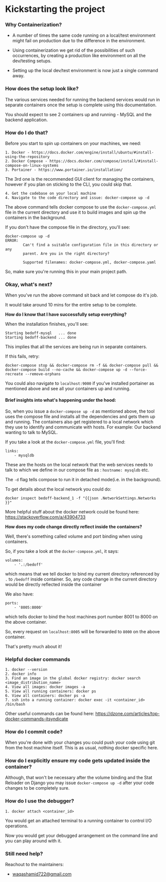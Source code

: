 # Kickstarting the project

### Why Containerization?

- A number of times the same code running on a local/test environment might fail on production due to the difference in the environment.

- Using containerization we get rid of the possibilities of such occurrences, by creating a production like environment on all the dev/testing setups. 

- Setting up the local dev/test environment is now just a single command away.

### How does the setup look like?

The various services needed for running the backend services would run in separate containers once 
the setup is complete using this documentation.

You should expect to see 2 containers up and running - MySQL and the backend application.

### How do I do that?

Before you start to spin up containers on your machines, we need:
```
1. Docker - https://docs.docker.com/engine/install/ubuntu/#install-using-the-repository
2. Docker Compose - https://docs.docker.com/compose/install/#install-compose-on-linux-systems
3. Portainer - https://www.portainer.io/installation/
```

The 3rd one is the recommended GUI client for managing the containers, however if you plan on sticking to the CLI, you
could skip that.

```
4. Get the codebase on your local machine
4. Navigate to the code directory and issue: docker-compose up -d
```

The above command tells docker compose to use the `docker-compose.yml` file in the current directory and use it to build
images and spin up the containers in the background.

If you don't have the compose file in the directory, you'll see:

```
docker-compose up -d
ERROR: 
        Can't find a suitable configuration file in this directory or any
        parent. Are you in the right directory?

        Supported filenames: docker-compose.yml, docker-compose.yaml
```

So, make sure you're running this in your main project path.

### Okay, what's next?

When you've run the above command sit back and let compose do it's job. 

It would take around 10 mins for the entire setup to be complete.

**How do I know that I have successfully setup everything?**

When the installation finishes, you'll see:

```
Starting bedoff-mysql   ... done
Starting bedoff-backend ... done
```

This implies that all the services are being run in separate containers.

If this fails, retry:

```
docker-compose stop && docker-compose rm -f && docker-compose pull && docker-compose build --no-cache && docker-compose up -d --force-recreate --remove-orphans
```
You could also navigate to `localhost:9000` if you've installed portainer as mentioned above 
and see all your containers up and running.

#### Brief insights into what's happening under the hood:

So, when you issue a `docker-compose up -d` as mentioned above, the tool uses the compose file and
installs all the dependencies and gets them up and running. The containers also get registered to 
a local network which they use to identify and communicate with hosts. For example: Our backend
wanting to talk to MySQL. 

If you take a look at the `docker-compose.yml` file, you'll find: 

```
links:
    - mysqldb
```
These are the hosts on the local network that the web services needs to talk to which we define 
in our compose file as : `hostname: mysqldb` etc.

The `-d` flag tells compose to run it in detached mode(i.e. in the background).

To get details about the local network you could do:
```
docker inspect bedoff-backend_1 -f "{{json .NetworkSettings.Networks }}"
```

More helpful stuff about the docker network could be found here: https://stackoverflow.com/a/43904733

**How does my code change directly reflect inside the containers?**

Well, there's something called volume and port binding when using containers.

So, if you take a look at the `docker-compose.yml`, it says: 

```
volumes:
    - '.:/bedoff'
```

which means that we tell docker to bind my current directory referenced by `.` to `/bedoff` inside 
container. So, any code change in the current directory would be directly reflected inside the container

We also have:
```
ports:
    - '8005:8000'   
```
which tells docker to bind the host machines port number 8001 to 8000 on the above container.

So, every request on `localhost:8005` will be forwarded to `8000` on the above container.

That's pretty much about it!

### Helpful docker commands

```
1. docker --version
2. docker info
3. Find an image in the global docker registry: docker search <image_distribution_name>
4. View all images: docker images -a
5. View all running containers: docker ps
6. View all containers: docker ps -a
7. ssh into a running container: docker exec -it <container_id> /bin/bash
``` 

Other useful commands can be found here: https://dzone.com/articles/top-docker-commands-itsyndicate

### How do I commit code?

When you're done with your changes you could push your code using git from the host machine itself.
This is as usual, nothing docker specific here.


### How do I explicitly ensure my code gets updated inside the container?

Although, that won't be necessary after the volume binding and the Stat Reloader on Django you may
issue `docker-compose up -d` after your code changes to be completely sure.

### How do I use the debugger?

```
1. docker attach <container_id>
```
You would get an attached terminal to a running container to control I/O operations.

Now you would get your debugged arrangement on the command line and you can play around with it.

### Still need help?

Reachout to the maintainers:
* waqashamid722@gmail.com
